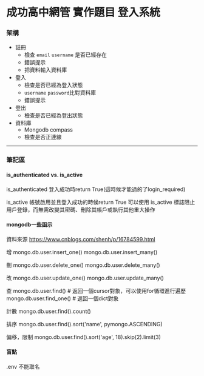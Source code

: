 # 成功高中網管 實作題目 登入系統
### 架構
+ 註冊
  - 檢查 `email` `username` 是否已經存在 
  - 錯誤提示
  - 把資料輸入資料庫
+ 登入
  - 檢查是否已經為登入狀態
  - `username` `password`比對資料庫
  - 錯誤提示
+ 登出
  - 檢查是否已經為登出狀態
+ 資料庫
  - Mongodb compass
  - 檢查是否正連線

---
### 筆記區

#### is_authenticated vs. is_active
is_authenticated
登入成功時return True(這時候才能過的了login_required)   

is_active
帳號啟用並且登入成功的時候return True 
可以使用 is_active 標誌阻止用戶登錄，而無需改變其密碼、刪除其帳戶或執行其他重大操作

#### mongodb一些函示
資料來源 https://www.cnblogs.com/shenh/p/16784599.html

增
mongo.db.user.insert_one()
mongo.db.user.insert_many()

 刪
mongo.db.user.delete_one()
mongo.db.user.delete_many()

 改
mongo.db.user.update_one()
mongo.db.user.update_many()

 查
mongo.db.user.find()    # 返回一個cursor對象，可以使用for循環進行遍歷
mongo.db.user.find_one()    # 返回一個dict對象

 計數
mongo.db.user.find().count()


 排序
mongo.db.user.find().sort('name', pymongo.ASCENDING)


 偏移，限制
mongo.db.user.find().sort('age', 18).skip(2).limit(3)

#### 盲點
.env 不能取名

